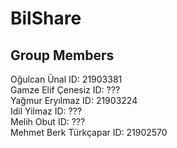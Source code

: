 # BilShare

## Group Members
Oğulcan Ünal ID: 21903381<br/>
Gamze Elif Çenesiz ID: ???<br/>
Yağmur Eryılmaz ID: 21903224<br/>
Idil Yilmaz ID: ???<br/>
Melih Obut ID: ???<br/>
Mehmet Berk Türkçapar ID: 21902570<br/>
